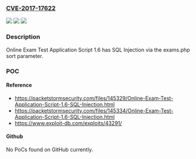 ### [CVE-2017-17622](https://cve.mitre.org/cgi-bin/cvename.cgi?name=CVE-2017-17622)
![](https://img.shields.io/static/v1?label=Product&message=n%2Fa&color=blue)
![](https://img.shields.io/static/v1?label=Version&message=n%2Fa&color=blue)
![](https://img.shields.io/static/v1?label=Vulnerability&message=n%2Fa&color=brighgreen)

### Description

Online Exam Test Application Script 1.6 has SQL Injection via the exams.php sort parameter.

### POC

#### Reference
- https://packetstormsecurity.com/files/145329/Online-Exam-Test-Application-Script-1.6-SQL-Injection.html
- https://packetstormsecurity.com/files/145334/Online-Exam-Test-Application-Script-1.6-SQL-Injection.html
- https://www.exploit-db.com/exploits/43291/

#### Github
No PoCs found on GitHub currently.

